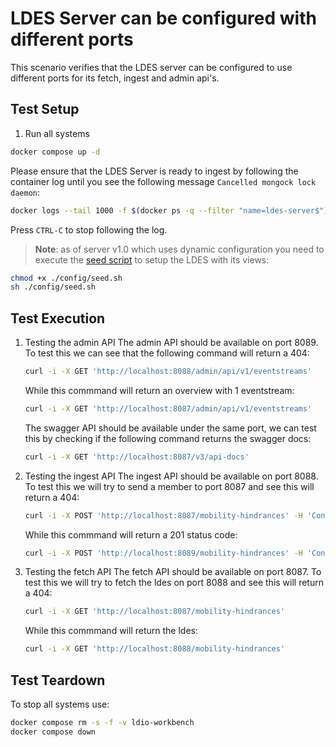 # LDES Server can be configured with different ports
This scenario verifies that the LDES server can be configured to use different ports for its fetch, ingest and admin api's.

## Test Setup
1. Run all systems
```bash
docker compose up -d
```

Please ensure that the LDES Server is ready to ingest by following the container log until you see the following message `Cancelled mongock lock daemon`:
```bash
docker logs --tail 1000 -f $(docker ps -q --filter "name=ldes-server$")
```
Press `CTRL-C` to stop following the log.

> **Note**: as of server v1.0 which uses dynamic configuration you need to execute the [seed script](./config/seed.sh) to setup the LDES with its views:
```bash
chmod +x ./config/seed.sh
sh ./config/seed.sh
```

## Test Execution
1. Testing the admin API
   The admin API should be available on port 8089.
   To test this we can see that the following command will return a 404:
   ```bash
   curl -i -X GET 'http://localhost:8088/admin/api/v1/eventstreams'
   ```
   While this commmand will return an overview with 1 eventstream:
   ```bash
   curl -i -X GET 'http://localhost:8087/admin/api/v1/eventstreams'
   ```
   
   The swagger API should be available under the same port, we can test this by checking if the following command returns the swagger docs:
      ```bash
   curl -i -X GET 'http://localhost:8087/v3/api-docs'
   ```

2. Testing the ingest API
   The ingest API should be available on port 8088.
   To test this we will try to send a member to port 8087 and see this will return a 404:
   ```bash
   curl -i -X POST 'http://localhost:8087/mobility-hindrances' -H 'Content-Type: text/turtle' -d '@C:\Users\pieterjl\IdeaProjects\VSDS-LDES-E2E-testing\tests\038.server-separate-ports\data\member.ttl'
   ```
   While this commmand will return a 201 status code:
   ```bash
   curl -i -X POST 'http://localhost:8089/mobility-hindrances' -H 'Content-Type: text/turtle' -d '@C:\Users\pieterjl\IdeaProjects\VSDS-LDES-E2E-testing\tests\038.server-separate-ports\data\member.ttl'
   ```

3. Testing the fetch API
   The fetch API should be available on port 8087.
   To test this we will try to fetch the ldes on port 8088 and see this will return a 404:
   ```bash
   curl -i -X GET 'http://localhost:8087/mobility-hindrances'
   ```
   While this commmand will return the ldes:
   ```bash
   curl -i -X GET 'http://localhost:8088/mobility-hindrances'
   ```


## Test Teardown
To stop all systems use:
```bash
docker compose rm -s -f -v ldio-workbench
docker compose down
```
